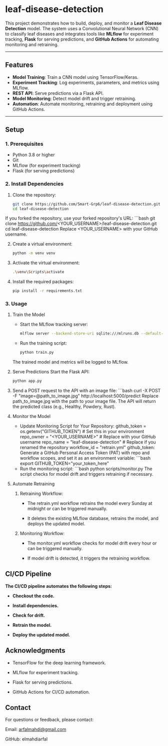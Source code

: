 # leaf-disease-detection

This project demonstrates how to build, deploy, and monitor a **Leaf Disease Detection** model. The system uses a Convolutional Neural Network (CNN) to classify leaf diseases and integrates tools like **MLflow** for experiment tracking, **Flask** for serving predictions, and **GitHub Actions** for automating monitoring and retraining.

---

## **Features**

- **Model Training**: Train a CNN model using TensorFlow/Keras.
- **Experiment Tracking**: Log experiments, parameters, and metrics using MLflow.
- **REST API**: Serve predictions via a Flask API.
- **Model Monitoring**: Detect model drift and trigger retraining.
- **Automation**: Automate monitoring, retraining and deployment using GitHub Actions.

---

## **Setup**

### **1. Prerequisites**
- Python 3.8 or higher
- Git
- MLflow (for experiment tracking)
- Flask (for serving predictions)

### **2. Install Dependencies**
1. Clone the repository:
   ```bash
   git clone https://github.com/Smart-Grp6/leaf-disease-detection.git
   cd leaf-disease-detection

If you forked the repository, use your forked repository's URL:
            ```bash
            git clone https://github.com/<YOUR_USERNAME>/leaf-disease-detection.git
            cd leaf-disease-detection
Replace <YOUR_USERNAME> with your GitHub username.

2. Create a virtual environment:
   ```bash
   python -m venv venv

3. Activate the virtual environment:
   ```bash
   .\venv\Scripts\activate

4. Install the required packages:
   ```bash
   pip install -r requirements.txt

### **3. Usage**
1. Train the Model
   - Start the MLflow tracking server:
      ```bash
      mlflow server --backend-store-uri sqlite:///mlruns.db --default-artifact-root ./mlruns

   - Run the training script:
      ```bash
      python train.py
   The trained model and metrics will be logged to MLflow.

2. Serve Predictions
   Start the Flask API:
      ```bash
      python app.py

3. Send a POST request to the API with an image file:
            ```bash
            curl -X POST -F "image=@path_to_image.jpg" http://localhost:5000/predict
   Replace path_to_image.jpg with the path to your image file.
   The API will return the predicted class (e.g., Healthy, Powdery, Rust).

4. Monitor the Model
   - Update Monitoring Script for Your Repository:
      github_token = os.getenv("GITHUB_TOKEN")  # Set this in your environment
      repo_owner = "<YOUR_USERNAME>"           # Replace with your GitHub username
      repo_name = "leaf-disease-detection"     # Replace if you renamed the repository
      workflow_id = "retrain.yml"
   github_token: Generate a GitHub Personal Access Token (PAT) with repo and workflow scopes, and set it as an environment variable:
            ```bash
            export GITHUB_TOKEN="your_token_here"
   - Run the monitoring script:
            ```bash
            python scripts/monitor.py
   The script checks for model drift and triggers retraining if necessary.

5. Automate Retraining
   1. Retraining Workflow:

      - The retrain.yml workflow retrains the model every Sunday at midnight or can be triggered manually.

      - It deletes the existing MLflow database, retrains the model, and deploys the updated model.


   2. Monitoring Workflow:

      - The monitor.yml workflow checks for model drift every hour or can be triggered manually.

      - If model drift is detected, it triggers the retraining workflow.

## **CI/CD Pipeline**
**The CI/CD pipeline automates the following steps:**

   - **Checkout the code.**

   - **Install dependencies.**

   - **Check for drift.**

   - **Retrain the model.**

   - **Deploy the updated model.**


## **Acknowledgments**
   - TensorFlow for the deep learning framework.

   - MLflow for experiment tracking.

   - Flask for serving predictions.

   - GitHub Actions for CI/CD automation.

## **Contact**
For questions or feedback, please contact:

Email: arfalmahdi@gmail.com

GitHub: elmahdiarfal
